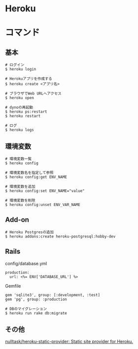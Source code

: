 # Heroku

# コマンド

## 基本

```
# ログイン
$ heroku login

# Herokuアプリを作成する
$ heroku create <アプリ名>

# ブラウザでWeb URLへアクセス
$ heroku open

# dynoの再起動
$ heroku ps:restart
$ heroku restart

# ログ
$ heroku logs
```

## 環境変数

```
# 環境変数一覧
$ heroku config

# 環境変数名を指定して参照
$ heroku config:get ENV_NAME

# 環境変数を追加
$ heroku config:set ENV_NAME="value"

# 環境変数を削除
$ heroku config:unset ENV_VAR_NAME
```

## Add-on

```
# Heroku Postgresの追加
$ heroku addons:create heroku-postgresql:hobby-dev
```

## Rails


config/database.yml

```
production:
  url: <%= ENV['DATABASE_URL'] %>
```

Gemfile

```
gem 'sqlite3', group: [:development, :test]
gem 'pg', group: :production
```

```
# DBのマイグレーション
$ heroku run rake db:migrate
```

## その他

[nulltask/heroku\-static\-provider: Static site provider for Heroku\.](https://github.com/nulltask/heroku-static-provider)
